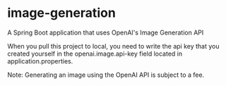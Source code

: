 # image-generation
A Spring Boot application that uses OpenAI's Image Generation API

When you pull this project to local, you need to write the api key that you created yourself in the openai.image.api-key field located in application.properties.

Note: Generating an image using the OpenAI API is subject to a fee.
